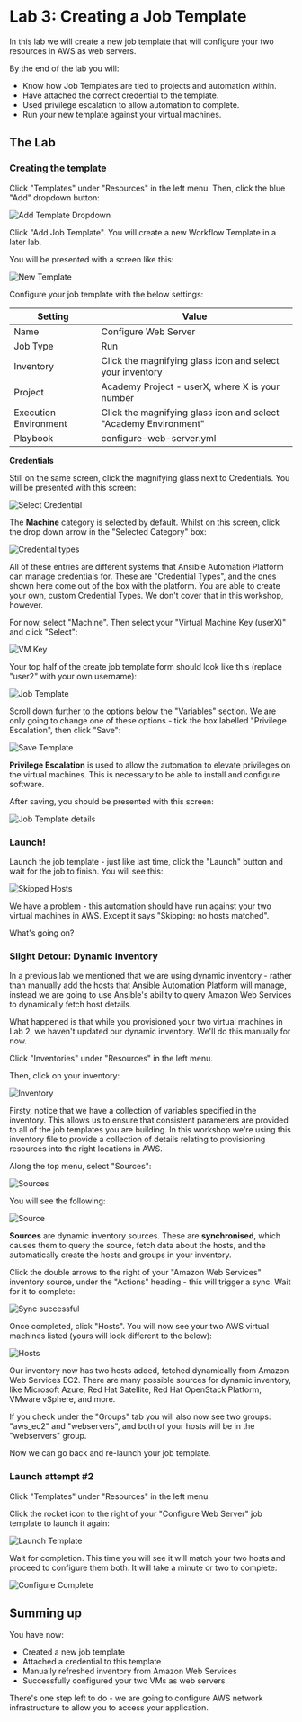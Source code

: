# Lab 3: Creating a Job Template

In this lab we will create a new job template that will configure your two resources in AWS as web servers.

By the end of the lab you will:

* Know how Job Templates are tied to projects and automation within.
* Have attached the correct credential to the template.
* Used privilege escalation to allow automation to complete.
* Run your new template against your virtual machines.

## The Lab

### Creating the template

Click "Templates" under "Resources" in the left menu. Then, click the blue "Add" dropdown button:

![Add Template Dropdown](/student_guide/images/lab3_add_dropdown.png)

Click "Add Job Template". You will create a new Workflow Template in a later lab.

You will be presented with a screen like this:

![New Template](/student_guide/images/lab3_create_template_form.png)

Configure your job template with the below settings:

| Setting | Value |
| ------- | ----- |
| Name    | Configure Web Server |
| Job Type | Run |
| Inventory | Click the magnifying glass icon and select your inventory |
| Project  | Academy Project - userX, where X is your number |
| Execution Environment | Click the magnifying glass icon and select "Academy Environment" |
| Playbook | configure-web-server.yml |

**Credentials**

Still on the same screen, click the magnifying glass next to Credentials. You will be presented with this screen:

![Select Credential](/student_guide/images/lab3_select_credential.png)

The **Machine** category is selected by default. Whilst on this screen, click the drop down arrow in the "Selected Category" box:

![Credential types](/student_guide/images/lab3_credential_types.png)

All of these entries are different systems that Ansible Automation Platform can manage credentials for. These are "Credential Types", and the ones shown here
come out of the box with the platform. You are able to create your own, custom Credential Types. We don't cover that in this workshop, however.

For now, select "Machine". Then select your "Virtual Machine Key (userX)" and click "Select":

![VM Key](/student_guide/images/lab3_vm_cred.png)

Your top half of the create job template form should look like this (replace "user2" with your own username):

![Job Template](/student_guide/images/lab3_half_complete_job_template.png)

Scroll down further to the options below the "Variables" section. We are only going to change one of these options - tick the box labelled "Privilege Escalation", then click "Save":

![Save Template](/student_guide/images/lab3_save.png)

**Privilege Escalation** is used to allow the automation to elevate privileges on the virtual machines. This is necessary to be able to install and configure 
software.

After saving, you should be presented with this screen:

![Job Template details](/student_guide/images/lab3_details.png)

### Launch!

Launch the job template - just like last time, click the "Launch" button and wait for the job to finish. You will see this:

![Skipped Hosts](/student_guide/images/lab3_skipped_hosts.png)

We have a problem - this automation should have run against your two virtual machines in AWS. Except it says "Skipping: no hosts matched".

What's going on?

### Slight Detour: Dynamic Inventory

In a previous lab we mentioned that we are using dynamic inventory - rather than manually add the hosts that Ansible Automation Platform will manage, instead 
we are going to use Ansible's ability to query Amazon Web Services to dynamically fetch host details.

What happened is that while you provisioned your two virtual machines in Lab 2, we haven't updated our dynamic inventory. We'll do this manually for now.

Click "Inventories" under "Resources" in the left menu.

Then, click on your inventory:

![Inventory](/student_guide/images/lab3_inventory.png)

Firsty, notice that we have a collection of variables specified in the inventory. This allows us to ensure that consistent parameters are provided to all
of the job templates you are building. In this workshop we're using this inventory file to provide a collection of details relating to provisioning resources 
into the right locations in AWS.

Along the top menu, select "Sources":

![Sources](/student_guide/images/lab3_sources_menu.png)

You will see the following:

![Source](/student_guide/images/lab3_sources.png)

**Sources** are dynamic inventory sources. These are **synchronised**, which causes them to query the source, fetch data about the hosts, and the automatically 
create the hosts and groups in your inventory.

Click the double arrows to the right of your "Amazon Web Services" inventory source, under the "Actions" heading - this will trigger a sync. Wait for it to complete:

![Sync successful](/student_guide/images/lab3_sync_successful.png)

Once completed, click "Hosts". You will now see your two AWS virtual machines listed (yours will look different to the below):

![Hosts](/student_guide/images/lab3_hosts.png)

Our inventory now has two hosts added, fetched dynamically from Amazon Web Services EC2. There are many possible sources for dynamic inventory, like Microsoft Azure, Red Hat Satellite, Red Hat OpenStack Platform, VMware vSphere, and more.

If you check under the "Groups" tab you will also now see two groups: "aws_ec2" and "webservers", and both of your hosts will be in the "webservers" group.

Now we can go back and re-launch your job template.

### Launch attempt #2

Click "Templates" under "Resources" in the left menu.

Click the rocket icon to the right of your "Configure Web Server" job template to launch it again:

![Launch Template](/student_guide/images/lab3_cws_launch.png)

Wait for completion. This time you will see it will match your two hosts and proceed to configure them both. It will take a minute or two to complete:

![Configure Complete](/student_guide/images/lab3_configure_complete.png)

## Summing up

You have now:

* Created a new job template
* Attached a credential to this template
* Manually refreshed inventory from Amazon Web Services
* Successfully configured your two VMs as web servers

There's one step left to do - we are going to configure AWS network infrastructure to allow you to access your application.


